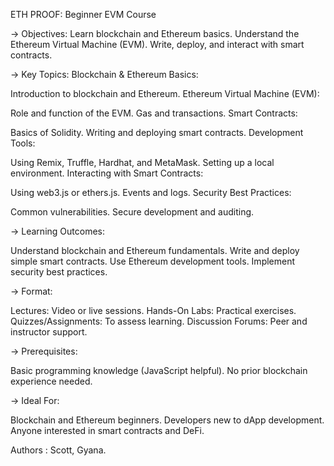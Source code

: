 ETH PROOF: Beginner EVM Course

-> Objectives:
Learn blockchain and Ethereum basics.
Understand the Ethereum Virtual Machine (EVM).
Write, deploy, and interact with smart contracts.

-> Key Topics:
Blockchain & Ethereum Basics:

Introduction to blockchain and Ethereum.
Ethereum Virtual Machine (EVM):

Role and function of the EVM.
Gas and transactions.
Smart Contracts:

Basics of Solidity.
Writing and deploying smart contracts.
Development Tools:

Using Remix, Truffle, Hardhat, and MetaMask.
Setting up a local environment.
Interacting with Smart Contracts:

Using web3.js or ethers.js.
Events and logs.
Security Best Practices:

Common vulnerabilities.
Secure development and auditing.

-> Learning Outcomes:

Understand blockchain and Ethereum fundamentals.
Write and deploy simple smart contracts.
Use Ethereum development tools.
Implement security best practices.

-> Format:

Lectures: Video or live sessions.
Hands-On Labs: Practical exercises.
Quizzes/Assignments: To assess learning.
Discussion Forums: Peer and instructor support.

-> Prerequisites:

Basic programming knowledge (JavaScript helpful).
No prior blockchain experience needed.

-> Ideal For:

Blockchain and Ethereum beginners.
Developers new to dApp development.
Anyone interested in smart contracts and DeFi.


Authors : Scott, Gyana.
